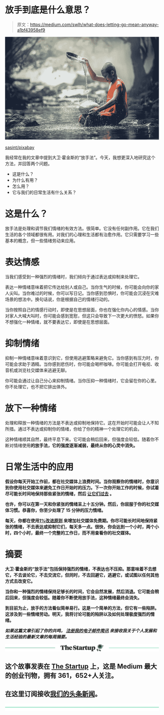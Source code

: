 # 放手到底是什么意思？

> 原文：<https://medium.com/swlh/what-does-letting-go-mean-anyway-a1bf43958ef9>

![](img/835600c7e52240db666c388e291b5029.png)

[sasint/pixabay](https://pixabay.com/en/buddhist-ritual-water-buddhism-1807518/)

我经常在我的文章中提到大卫·霍金斯的“放手法”。今天，我想更深入地研究这个方法，并回答两个问题。

*   这是什么？
*   为什么有用？
*   怎么用？
*   它与我们的日常生活有什么关系？

# 这是什么？

放手法是处理和调节我们情绪的有效方法。很简单。它没有任何副作用。它在我们生活的各个领域都很有用。对我们的心理和生活都有治愈作用。它只需要学习一些基本的概念，但一些情绪劳动来应用。

# 表达情感

当我们感受到一种强烈的情绪时，我们倾向于通过表达或抑制来处理它。

表达一种情绪意味着把它传达给别人或自己。当你生气的时候，你可能会向你的家人尖叫。当你难过的时候，你可以写日记。当你感到恐惧时，你可能会沉浸在灾难场景的想法中。换句话说，你是根据自己的情绪行动的。

当你按照自己的情感行动时，即使是在思想层面，你也在强化你内心的情感。当你对家人大喊大叫时，你可能会感到宽慰，但这只会导致下一次更大的愤怒。如果你不想强化一种情绪，就不要表达它，即使是在思想层面。

# 抑制情绪

抑制一种情绪意味着意识到它，但使用逃避策略来避免它。当你感到有压力时，你可能会求助于酒精。当你感到悲伤时，你可能会喝杯咖啡。你可能会打开电视、收音机或浏览社交媒体来逃避无聊。

你可能会通过让自己分心来抑制情绪。当你压抑一种情绪时，它会留在你的心里。你不处理它，也不把它排出体外。

# 放下一种情绪

处理和释放一种情绪的方法是不表达或抑制地保持它。这在开始时可能会让人不知所措。通过不表达或抑制你的情绪，你给了你的精神一个处理它的机会。

这种情绪顺其自然，最终平息下来。它可能会稍后回来，但强度会较低。随着你不断对情绪使用[](https://ideavisionaction.com/personal-development/using-emotional-intelligence-to-overcome-your-dysfunctional-patterns/)**的放手法，它的强度逐渐减弱，最终从你的心灵中消失。**

# **日常生活中的应用**

**假设你每天开始工作前，都在社交媒体上浪费时间。当你观察你的情绪时，你意识到你使用社交媒体来避免工作日开始时的压力。下一次你开始工作的时候，你试着尽可能长时间地保持那些紧张的情绪，然后 [**让它们过去**](https://ideavisionaction.com/?s=let+go) 。**

**也许，你可以在第一天和你紧张的情绪呆上十五分钟。然后，你屈服于你的社交媒体习惯。恭喜你，你至少处理了 15 分钟的压力情绪。**

**每天，你都在使用[**1%改进原则**](https://ideavisionaction.com/personal-development/how-to-improve-your-life-38x-in-a-year/) 来增加社交媒体免费期。你尽可能长时间地保持紧张的情绪，不去表达或抑制它们，每天多一点。很快，你会达到一个小时，两个小时，四个小时，最终一个完整的工作日，而不用查看你的社交媒体。**

# **摘要**

**大卫·霍金斯的“放手法”包括保持强烈的情绪，不表达也不压抑。那意味着不去想它，不去谈论它，不去交流它，但同时，不去回避它，逃避它，或试图以任何其他方式去改变它。**

**当你和一种强烈的情绪保持足够长的时间，它会自然发展，然后消退。它可能会稍后回来，但强度会较低。随着你不断使用放手法，这种情绪最终会消失。**

**到目前为止，放手的方法看似简单易行。这是一个简单的方法，但它有一些陷阱。这涉及到一些情绪劳动。明天，我将讨论可能的陷阱以及如何处理极度强烈的情绪。**

***如果这篇文章引起了你的共鸣，* [***注册我的电子邮件简讯***](https://ideavisionaction.com/email-newsletter/) *来接收我关于个人发展和生活经验的最新文章的每周摘要。***

**[![](img/308a8d84fb9b2fab43d66c117fcc4bb4.png)](https://medium.com/swlh)**

## **这个故事发表在 [The Startup](https://medium.com/swlh) 上，这是 Medium 最大的创业刊物，拥有 361，652+人关注。**

## **在这里订阅接收[我们的头条新闻](http://growthsupply.com/the-startup-newsletter/)。**

**[![](img/b0164736ea17a63403e660de5dedf91a.png)](https://medium.com/swlh)**